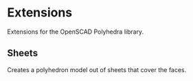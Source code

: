 # Extensions

Extensions for the OpenSCAD Polyhedra library.

## Sheets

Creates a polyhedron model out of sheets that cover the faces.
